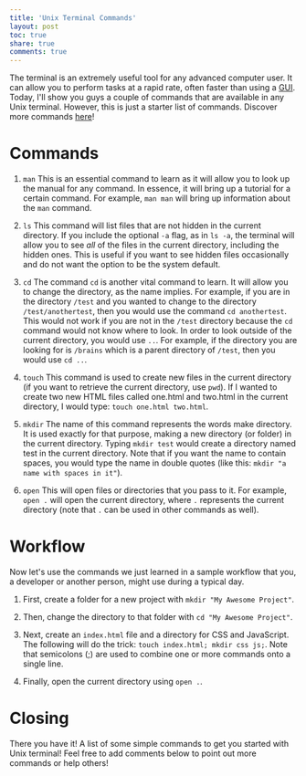 ```yaml
---
title: 'Unix Terminal Commands'
layout: post
toc: true
share: true
comments: true
---
```


The terminal is an extremely useful tool for any advanced computer user. It can
allow you to perform tasks at a rapid rate, often faster than using a
[GUI](http://en.wikipedia.org/wiki/Graphical_user_interface). Today, I'll show
you guys a couple of commands that are available in any Unix terminal. However,
this is just a starter list of commands. Discover more commands
[here](http://www.math.harvard.edu/computing/unix/unixcommands.html)!

# Commands

1. `man` This is an essential command to learn as it will allow you to look up
   the manual for any command. In essence, it will bring up a tutorial for a
   certain command. For example, `man man` will bring up information about the
   `man` command.

2. `ls` This command will list files that are not hidden in the current
   directory. If you include the optional `-a` flag, as in `ls -a`, the terminal
   will allow you to see _all_ of the files in the current directory, including
   the hidden ones. This is useful if you want to see hidden files occasionally
   and do not want the option to be the system default.

3. `cd` The command `cd` is another vital command to learn. It will allow you to
   change the directory, as the name implies. For example, if you are in the
   directory `/test` and you wanted to change to the directory
   `/test/anothertest`, then you would use the command `cd anothertest`. This
   would not work if you are not in the `/test` directory because the `cd`
   command would not know where to look. In order to look outside of the current
   directory, you would use `..`. For example, if the directory you are looking
   for is `/brains` which is a parent directory of `/test`, then you would use
   `cd ..`.

4. `touch` This command is used to create new files in the current directory (if
   you want to retrieve the current directory, use `pwd`). If I wanted to create
   two new HTML files called one.html and two.html in the current directory, I
   would type: `touch one.html two.html`.

5. `mkdir` The name of this command represents the words make directory. It is
   used exactly for that purpose, making a new directory (or folder) in the
   current directory. Typing `mkdir test` would create a directory named test in
   the current directory. Note that if you want the name to contain spaces, you
   would type the name in double quotes (like this:
   `mkdir "a name with spaces in it"`).

6. `open` This will open files or directories that you pass to it. For example,
   `open .` will open the current directory, where `.` represents the current
   directory (note that `.` can be used in other commands as well).

# Workflow

Now let's use the commands we just learned in a sample workflow that you, a
developer or another person, might use during a typical day.

1. First, create a folder for a new project with `mkdir "My Awesome Project"`.

2. Then, change the directory to that folder with `cd "My Awesome Project"`.

3. Next, create an `index.html` file and a directory for CSS and JavaScript. The
   following will do the trick: `touch index.html; mkdir css js;`. Note that
   semicolons (;) are used to combine one or more commands onto a single line.

4. Finally, open the current directory using `open .`.

# Closing

There you have it! A list of some simple commands to get you started with Unix
terminal! Feel free to add comments below to point out more commands or help
others!
